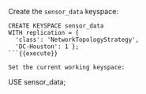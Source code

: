 Create the `sensor_data` keyspace:
```
CREATE KEYSPACE sensor_data
WITH replication = {
  'class': 'NetworkTopologyStrategy', 
  'DC-Houston': 1 };
```{{execute}}

Set the current working keyspace:
```
USE sensor_data;
```{{execute}}

